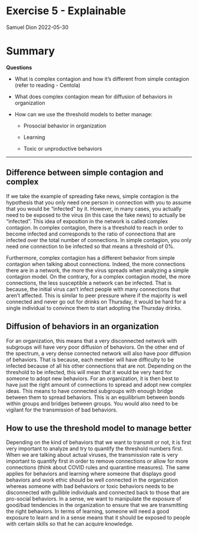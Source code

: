 Exercise 5 - Explainable
================
Samuel Dion
2022-05-30

# Summary

**Questions**

-   What is complex contagion and how it’s different from simple
    contagion (refer to reading - Centola)

-   What does complex contagion mean for diffusion of behaviors in
    organization

-   How can we use the threshold models to better manage:

    -   Prosocial behavior in organization

    -   Learning

    -   Toxic or unproductive behaviors

------------------------------------------------------------------------

## **Difference between simple contagion and complex**

If we take the example of spreading fake news, simple contagion is the
hypothesis that you only need one person in connection with you to
assume that you would be “infected” by it. However, in many cases, you
actually need to be exposed to the virus (in this case the fake news) to
actually be “infected”. This idea of exposition in the network is called
complex contagion. In complex contagion, there is a threshold to reach
in order to become infected and corresponds to the ratio of connections
that are infected over the total number of connections. In simple
contagion, you only need one connection to be infected so that means a
threshold of 0%.

Furthermore, complex contagion has a different behavior from simple
contagion when talking about connections. Indeed, the more connections
there are in a network, the more the virus spreads when analyzing a
simple contagion model. On the contrary, for a complex contagion model,
the more connections, the less susceptible a network can be infected.
That is because, the initial virus can’t infect people with many
connections that aren’t affected. This is similar to peer pressure where
if the majority is well connected and never go out for drinks on
Thursday, it would be hard for a single individual to convince them to
start adopting the Thursday drinks.

## Diffusion of behaviors in an organization

For an organization, this means that a very disconnected network with
subgroups will have very poor diffusion of behaviors. On the other end
of the spectrum, a very dense connected network will also have poor
diffusion of behaviors. That is because, each member will have
difficulty to be infected because of all his other connections that are
not. Depending on the threshold to be infected, this will mean that it
would be very hard for someone to adopt new behaviors. For an
organization, it is then best to have just the right amount of
connections to spread and adopt new complex ideas. This means to have
connected subgroups with enough bridge between them to spread behaviors.
This is an equilibrium between bonds within groups and bridges between
groups. You would also need to be vigilant for the transmission of bad
behaviors.

## How to use the threshold model to manage better

Depending on the kind of behaviors that we want to transmit or not, it
is first very important to analyze and try to quantify the threshold
numbers first. When we are talking about actual viruses, the
transmission rate is very important to quantify first in order to remove
connections or allow for more connections (think about COVID rules and
quarantine measures). The same applies for behaviors and learning where
someone that displays good behaviors and work ethic should be well
connected in the organization whereas someone with bad behaviors or
toxic behaviors needs to be disconnected with gullible individuals and
connected back to those that are pro-social behaviors. In a sense, we
want to manipulate the exposure of good/bad tendencies in the
organization to ensure that we are transmitting the right behaviors. In
terms of learning, someone will need a good exposure to learn and in a
sense means that it should be exposed to people with certain skills so
that he can acquire knowledge.
